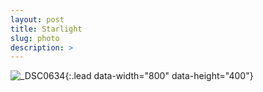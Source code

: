 ```yaml
---
layout: post
title: Starlight
slug: photo
description: >
---
```

![_DSC0634](/assets/img/blog/photo/_DSC0634.jpg){:.lead data-width="800" data-height="400"}
